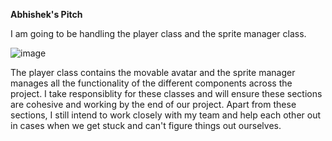 <B>Abhishek's Pitch</B>

I am going to be handling the player class and the sprite manager class. 

![image](https://user-images.githubusercontent.com/113465664/223283398-b5c9a667-2952-4bf3-ab61-074e740b9804.png)

The player class contains the movable avatar and the sprite manager manages all the functionality of the different components across the project.
I take responsiblity for these classes and will ensure these sections are cohesive and working by the end of our project.
Apart from these sections, I still intend to work closely with my team and help each other out in cases when we get stuck and can't figure things out ourselves.
